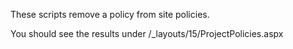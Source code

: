 These scripts remove a policy from site policies.

You should see the results under /_layouts/15/ProjectPolicies.aspx
